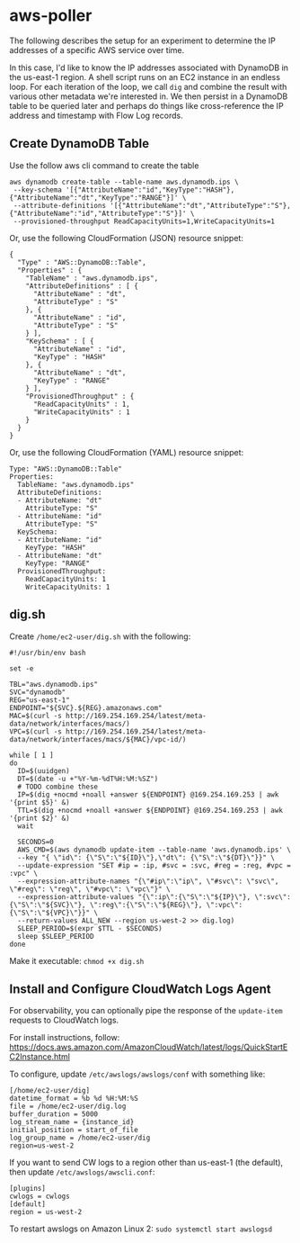 # aws-poller
The following describes the setup for an experiment to determine the IP addresses of a specific AWS service over time. 

In this case, I'd like to know the IP addresses associated with DynamoDB in the us-east-1 region. A shell script runs on an EC2 instance in an endless loop. For each iteration of the loop, we call `dig` and combine the result with various other metadata we're interested in. We then persist in a DynamoDB table to be queried later and perhaps do things like cross-reference the IP address and timestamp with Flow Log records.


## Create DynamoDB Table

Use the follow aws cli command to create the table

```
aws dynamodb create-table --table-name aws.dynamodb.ips \
 --key-schema '[{"AttributeName":"id","KeyType":"HASH"},{"AttributeName":"dt","KeyType":"RANGE"}]' \
 --attribute-definitions '[{"AttributeName":"dt","AttributeType":"S"},{"AttributeName":"id","AttributeType":"S"}]' \
 --provisioned-throughput ReadCapacityUnits=1,WriteCapacityUnits=1
``` 

Or, use the following CloudFormation (JSON) resource snippet:

```
{
  "Type" : "AWS::DynamoDB::Table",
  "Properties" : {
    "TableName" : "aws.dynamodb.ips",
    "AttributeDefinitions" : [ {
      "AttributeName" : "dt",
      "AttributeType" : "S"
    }, {
      "AttributeName" : "id",
      "AttributeType" : "S"
    } ],
    "KeySchema" : [ {
      "AttributeName" : "id",
      "KeyType" : "HASH"
    }, {
      "AttributeName" : "dt",
      "KeyType" : "RANGE"
    } ],
    "ProvisionedThroughput" : {
      "ReadCapacityUnits" : 1,
      "WriteCapacityUnits" : 1
    }
  }
}
```
Or, use the following CloudFormation (YAML) resource snippet:

```
Type: "AWS::DynamoDB::Table"
Properties:
  TableName: "aws.dynamodb.ips"
  AttributeDefinitions:
  - AttributeName: "dt"
    AttributeType: "S"
  - AttributeName: "id"
    AttributeType: "S"
  KeySchema:
  - AttributeName: "id"
    KeyType: "HASH"
  - AttributeName: "dt"
    KeyType: "RANGE"
  ProvisionedThroughput:
    ReadCapacityUnits: 1
    WriteCapacityUnits: 1
```    

## dig.sh

Create `/home/ec2-user/dig.sh` with the following:
```
#!/usr/bin/env bash

set -e

TBL="aws.dynamodb.ips"
SVC="dynamodb"
REG="us-east-1"
ENDPOINT="${SVC}.${REG}.amazonaws.com"
MAC=$(curl -s http://169.254.169.254/latest/meta-data/network/interfaces/macs/)
VPC=$(curl -s http://169.254.169.254/latest/meta-data/network/interfaces/macs/${MAC}/vpc-id/)

while [ 1 ]
do
  ID=$(uuidgen)
  DT=$(date -u +"%Y-%m-%dT%H:%M:%SZ")
  # TODO combine these
  IP=$(dig +nocmd +noall +answer ${ENDPOINT} @169.254.169.253 | awk '{print $5}' &)
  TTL=$(dig +nocmd +noall +answer ${ENDPOINT} @169.254.169.253 | awk '{print $2}' &)
  wait

  SECONDS=0
  AWS_CMD=$(aws dynamodb update-item --table-name 'aws.dynamodb.ips' \
  --key "{ \"id\": {\"S\":\"${ID}\"},\"dt\": {\"S\":\"${DT}\"}}" \
  --update-expression "SET #ip = :ip, #svc = :svc, #reg = :reg, #vpc = :vpc" \
  --expression-attribute-names "{\"#ip\":\"ip\", \"#svc\": \"svc\", \"#reg\": \"reg\", \"#vpc\": \"vpc\"}" \
  --expression-attribute-values "{\":ip\":{\"S\":\"${IP}\"}, \":svc\":{\"S\":\"${SVC}\"}, \":reg\":{\"S\":\"${REG}\"}, \":vpc\":{\"S\":\"${VPC}\"}}" \
  --return-values ALL_NEW --region us-west-2 >> dig.log)
  SLEEP_PERIOD=$(expr $TTL - $SECONDS)
  sleep $SLEEP_PERIOD
done
```
Make it executable: `chmod +x dig.sh`

## Install and Configure CloudWatch Logs Agent

For observability, you can optionally pipe the response of the `update-item` requests to CloudWatch logs.

For install instructions, follow: https://docs.aws.amazon.com/AmazonCloudWatch/latest/logs/QuickStartEC2Instance.html

To configure, update `/etc/awslogs/awslogs/conf` with something like:

```
[/home/ec2-user/dig]
datetime_format = %b %d %H:%M:%S
file = /home/ec2-user/dig.log
buffer_duration = 5000
log_stream_name = {instance_id}
initial_position = start_of_file
log_group_name = /home/ec2-user/dig
region=us-west-2
```
If you want to send CW logs to a region other than us-east-1 (the default), then update `/etc/awslogs/awscli.conf`:

```
[plugins]
cwlogs = cwlogs
[default]
region = us-west-2
```

To restart awslogs on Amazon Linux 2: `sudo systemctl start awslogsd`
